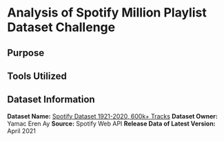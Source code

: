 # Analysis of Spotify Million Playlist Dataset Challenge

## Purpose

## Tools Utilized 

## Dataset Information

**Dataset Name:** [Spotify Dataset 1921-2020, 600k+ Tracks](
https://www.kaggle.com/datasets/yamaerenay/spotify-dataset-19212020-600k-tracks)
**Dataset Owner:** Yamac Eren Ay
**Source:** Spotify Web API
**Release Data of Latest Version:** April 2021
